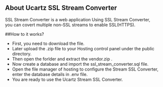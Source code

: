 ## About Ucartz  SSL Stream Converter

SSL Stream Converter is a web application Using SSL Stream Converter, you can covert multiple non-SSL streams to enable SSL(HTTPS).

##How to it works?


- First, you need to download the file.
- Later upload the .zip file to your Hosting control panel under the public directory.
- Then open the forlder and extract the vendor.zip .
- Now create a database and import the ssl_stream_converter.sql file.
- Open the file manager of hosting to configure the Stream SSL Converter, enter the database details in .env file.
- You are ready to use the  Ucartz Stream SSL Converter.
